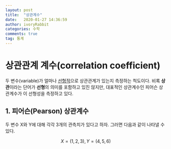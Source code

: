 ```yaml
---
layout: post
title:  "상관계수"
date:   2020-01-27 14:36:59
author: ivoryRabbit
categories: 수학
comments: true
tag: 통계
---
```


# 상관관계 계수(correlation coefficient)

두 변수(variable)가 얼마나 <u>선형적</u>으로 상관관계가 있는지 측정하는 척도이다. 비록 **상관**이라는 단어가 **선형**의 의미를 포함하고 있진 않지만, 대표적인 상관계수인 피어슨 상관계수가 이 선형성을 측정하고 있다.

## 1. 피어슨(Pearson) 상관계수

두 변수 X와 Y에 대해 각각 3개의 관측치가 있다고 하자. 그러면 다음과 같이 나타낼 수 있다.

$$ X = (1, 2, 3), Y = (4, 5, 6) $$

